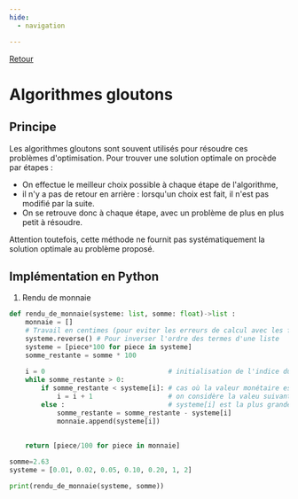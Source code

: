 ```yaml
---
hide:
  - navigation

---
```

<script type="text/javascript" src="http://cdn.mathjax.org/mathjax/latest/MathJax.js?config=default"></script>
[Retour](../../)


# **Algorithmes gloutons**


## Principe
Les algorithmes gloutons sont souvent utilisés pour résoudre ces problèmes d'optimisation. Pour trouver une solution optimale on procède par étapes :

* On effectue le meilleur choix possible à chaque étape de l'algorithme,
* il n'y a pas de retour en arrière : lorsqu'un choix est fait, il n'est pas modifié par la suite. 
* On se retrouve donc à chaque étape, avec un problème de plus en plus petit à résoudre.

Attention toutefois, cette méthode ne fournit pas systématiquement la solution optimale au problème proposé.

## Implémentation en Python

1. Rendu de monnaie

```Python
def rendu_de_monnaie(systeme: list, somme: float)->list :
    monnaie = []
    # Travail en centimes (pour eviter les erreurs de calcul avec les flottants)
    systeme.reverse() # Pour inverser l'ordre des termes d'une liste
    systeme = [piece*100 for piece in systeme] 
    somme_restante = somme * 100   
     
    i = 0                               # initialisation de l'indice du terme de systeme qui va être ajouté à la liste monnaie
    while somme_restante > 0:
        if somme_restante < systeme[i]: # cas où la valeur monétaire est trop grande
            i = i + 1                   # on considère la valeu suivante (qui sera inférieure)
        else :                          # systeme[i] est la plus grande valeur monétaire possible inférieure à somme_restante
            somme_restante = somme_restante - systeme[i]
            monnaie.append(systeme[i])
        
    
    return [piece/100 for piece in monnaie]

somme=2.63
systeme = [0.01, 0.02, 0.05, 0.10, 0.20, 1, 2]

print(rendu_de_monnaie(systeme, somme))
```